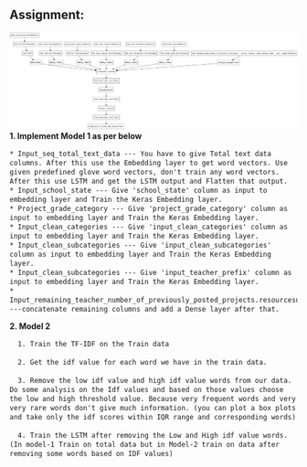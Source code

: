 Assignment:
-------------
![picture alt](Image_1.jpeg)
**1. Implement Model 1 as per below**

    * Input_seq_total_text_data --- You have to give Total text data columns. After this use the Embedding layer to get word vectors. Use given predefined glove word vectors, don't train any word vectors. After this use LSTM and get the LSTM output and Flatten that output.
    * Input_school_state --- Give 'school_state' column as input to embedding layer and Train the Keras Embedding layer.
    * Project_grade_category --- Give 'project_grade_category' column as input to embedding layer and Train the Keras Embedding layer.
    * Input_clean_categories --- Give 'input_clean_categories' column as input to embedding layer and Train the Keras Embedding layer.
    * Input_clean_subcategories --- Give 'input_clean_subcategories' column as input to embedding layer and Train the Keras Embedding layer.
    * Input_clean_subcategories --- Give 'input_teacher_prefix' column as input to embedding layer and Train the Keras Embedding layer.
    * Input_remaining_teacher_number_of_previously_posted_projects.resourcesummary_contains_numerical_digits.price.quantity ---concatenate remaining columns and add a Dense layer after that.


**2. Model 2**

      1. Train the TF-IDF on the Train data 

      2. Get the idf value for each word we have in the train data. 

      3. Remove the low idf value and high idf value words from our data. Do some analysis on the Idf values and based on those values choose the low and high threshold value. Because very frequent words and very very rare words don't give much information. (you can plot a box plots and take only the idf scores within IQR range and corresponding words)

      4. Train the LSTM after removing the Low and High idf value words. (In model-1 Train on total data but in Model-2 train on data after removing some words based on IDF values)

